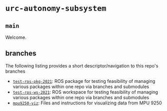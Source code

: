 # `urc-autonomy-subsystem`
## `main`

Welcome.

## branches
The following listing provides a short descriptor/navigation to this repo's branches
* [`test-ros-pkg-2021`](https://github.com/SJSURoboticsTeam/urc-autonomy-subsystem-2021/tree/test-ros-pkg-2021): ROS package for testing feasibility of managing various packages within one repo via branches and submodules
* [`test-ros-ws-2021`](https://github.com/SJSURoboticsTeam/urc-autonomy-subsystem-2021/tree/test-ros-ws-2021): ROS workspace for testing feasibility of managing various packages within one repo via branches and submodules
* [`mpu9250-viz`](https://github.com/SJSURoboticsTeam/urc-autonomy-subsystem-2021/tree/mpu9250_viz): Files and instructions for visualizing data from MPU 9250

